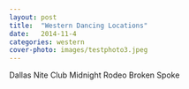```yaml
---
layout: post
title:  "Western Dancing Locations"
date:   2014-11-4
categories: western
cover-photo: images/testphoto3.jpeg
---
```



<!-- TODO: CONTAINS THE LIST OF LOCATIONS HERE THAT CAN BE ACCESSED FROM HOMEPAGE -->

Dallas Nite Club
Midnight Rodeo
Broken Spoke
